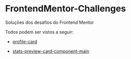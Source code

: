# FrontendMentor-Challenges

Soluções dos desafios do Frontend Mentor

Todos podem ser vistos a seguir:

- [profile-card](https://competent-lumiere-bdfbae.netlify.app/)

- [stats-preview-card-component-main](https://card-stats-preview-component.netlify.app/)

